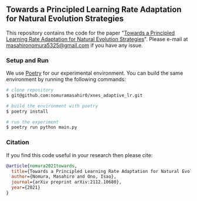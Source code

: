 ## Towards a Principled Learning Rate Adaptation for Natural Evolution Strategies

This repository contains the code for the paper "[Towards a Principled Learning Rate Adaptation for Natural Evolution Strategies](https://arxiv.org/abs/2112.10680)".
Please e-mail at masahironomura5325@gmail.com if you have any issue.

### Setup and Run
We use [Poetry](https://python-poetry.org/) for our experimental environment.
You can build the same environment by running the following commands:

```bash
# clone repository
$ git@github.com:nomuramasahir0/xnes_adaptive_lr.git

# build the environment with poetry
$ poetry install

# run the experiment
$ poetry run python main.py
```


### Citation
If you find this code useful in your research then please cite:

```bibtex
@article{nomura2021towards,
  title={Towards a Principled Learning Rate Adaptation for Natural Evolution Strategies},
  author={Nomura, Masahiro and Ono, Isao},
  journal={arXiv preprint arXiv:2112.10680},
  year={2021}
}
```

